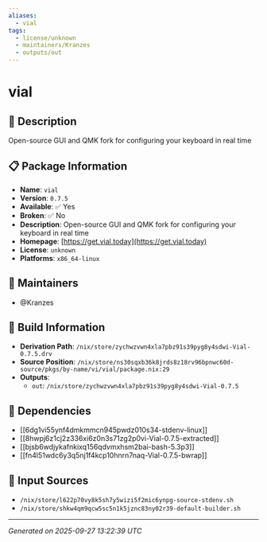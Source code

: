 ```yaml
---
aliases:
  - vial
tags:
  - license/unknown
  - maintainers/Kranzes
  - outputs/out
---
```


# vial

## 📝 Description

Open-source GUI and QMK fork for configuring your keyboard in real time

## 📋 Package Information

- **Name**: `vial`
- **Version**: `0.7.5`
- **Available**: ✅ Yes
- **Broken**: ✅ No
- **Description**: Open-source GUI and QMK fork for configuring your keyboard in real time
- **Homepage**: [https://get.vial.today](https://get.vial.today)
- **License**: `unknown`
- **Platforms**: `x86_64-linux`
## 👥 Maintainers

- @Kranzes


## 🔧 Build Information

- **Derivation Path**: `/nix/store/zychwzvwn4xla7pbz91s39pyg8y4sdwi-Vial-0.7.5.drv`
- **Source Position**: `/nix/store/ns30sqxb36k8jrds8z18rv96bpnwc60d-source/pkgs/by-name/vi/vial/package.nix:29`
- **Outputs**:
  - `out`:  `/nix/store/zychwzvwn4xla7pbz91s39pyg8y4sdwi-Vial-0.7.5`

## 🔗 Dependencies

- [[6dg1vi55ynf4dmkmmcn945pwdz010s34-stdenv-linux]]
- [[8hwpj6z1cj2z336xi6z0n3s71zg2p0vi-Vial-0.7.5-extracted]]
- [[bjsb6wdjykafnkixq156qdvmxhsm2bai-bash-5.3p3]]
- [[fn4l51wdc6y3q5nj1f4kcp10hnrn7naq-Vial-0.7.5-bwrap]]

## 📁 Input Sources

- `/nix/store/l622p70vy8k5sh7y5wizi5f2mic6ynpg-source-stdenv.sh`
- `/nix/store/shkw4qm9qcw5sc5n1k5jznc83ny02r39-default-builder.sh`

---
*Generated on 2025-09-27 13:22:39 UTC*
